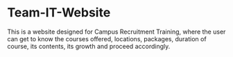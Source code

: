 # Team-IT-Website

This is a website designed for Campus Recruitment Training, where the user can get to know the courses offered, locations, packages, duration of course, its contents, its growth and proceed accordingly.
